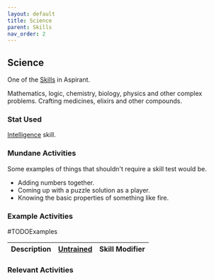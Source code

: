 ```yaml
---
layout: default
title: Science
parent: Skills
nav_order: 2
---
```

## Science
One of the [Skills](Skills) in Aspirant.

Mathematics, logic, chemistry, biology, physics and other complex problems. Crafting medicines, elixirs and other compounds.

### Stat Used
[Intelligence](Intelligence) skill.

### Mundane Activities
Some examples of things that shouldn't require a skill test would be.
* Adding numbers together.
* Coming up with a puzzle solution as a player.
* Knowing the basic properties of something like fire.

### Example Activities
#TODOExamples 

| Description                                      | [Untrained](Skills#Untrained) | Skill Modifier |
| ------------------------------------------------ | ----------------------------- | -------------- |


### Relevant Activities
